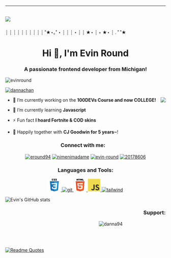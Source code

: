 
---
![](https://i.postimg.cc/DfPmPfnN/68747470733a2f2f63646e2e6472696262626c652e636f6d2f75736572732f323035363334352f73637265656e73686f7473.png)
---
┊         ┊       ┊   ┊    ┊        ┊
┊         ┊       ┊   ┊   ˚★⋆｡˚  ⋆
┊         ┊       ┊   ⋆
┊         ┊       ★⋆
┊ ◦
★⋆      ┊ .  ˚
           ˚★                                                                  

<h1 align="center">Hi 🌸, I'm Evin Round</h1>
<h3 align="center">A passionate frontend developer from Michigan!</h3>

<p align="left"> <img src="https://komarev.com/ghpvc/?username=evinround&label=Profile%20views&color=0e75b6&style=flat" alt="evinround" /> </p>

<p align="left"> <a href="https://github.com/ryo-ma/github-profile-trophy"><img src="https://github-profile-trophy.vercel.app/?username=dannachan" alt="dannachan" /></a> </p>

<img align="right" height="150" src="https://i.ibb.co/kgRdy2Y/download20240100132831.png"/>

- 🔭 I’m currently working on the **100DEVs Course and now COLLEGE!**

- 🌱 I’m currently learning **Javascript**

- ⚡ Fun fact **I hoard Fortnite & COD skins**

- 💜 Happily together with **CJ Goodwin for 5 years**~!

<h3 align="center">Connect with me:</h3>
<p align="center">
<a href="https://codepen.io/eround94" target="blank"><img align="center" src="https://raw.githubusercontent.com/rahuldkjain/github-profile-readme-generator/master/src/images/icons/Social/codepen.svg" alt="eround94" height="30" width="40" /></a>
<a href="https://twitter.com/nimenimadame" target="blank"><img align="center" src="https://raw.githubusercontent.com/rahuldkjain/github-profile-readme-generator/master/src/images/icons/Social/twitter.svg" alt="nimenimadame" height="30" width="40" /></a>
<a href="https://linkedin.com/in/evin-round" target="blank"><img align="center" src="https://raw.githubusercontent.com/rahuldkjain/github-profile-readme-generator/master/src/images/icons/Social/linked-in-alt.svg" alt="evin-round" height="30" width="40" /></a>
<a href="https://stackoverflow.com/users/20178606" target="blank"><img align="center" src="https://raw.githubusercontent.com/rahuldkjain/github-profile-readme-generator/master/src/images/icons/Social/stack-overflow.svg" alt="20178606" height="30" width="40" /></a>
</p>

<h3 align="center">Languages and Tools:</h3>
<p align="center"> <a href="https://www.w3schools.com/css/" target="_blank" rel="noreferrer"> <img src="https://raw.githubusercontent.com/devicons/devicon/master/icons/css3/css3-original-wordmark.svg" alt="css3" width="40" height="40"/> </a> <a href="https://git-scm.com/" target="_blank" rel="noreferrer"> <img src="https://www.vectorlogo.zone/logos/git-scm/git-scm-icon.svg" alt="git" width="40" height="40"/> </a> <a href="https://www.w3.org/html/" target="_blank" rel="noreferrer"> <img src="https://raw.githubusercontent.com/devicons/devicon/master/icons/html5/html5-original-wordmark.svg" alt="html5" width="40" height="40"/> </a> <a href="https://developer.mozilla.org/en-US/docs/Web/JavaScript" target="_blank" rel="noreferrer"> <img src="https://raw.githubusercontent.com/devicons/devicon/master/icons/javascript/javascript-original.svg" alt="javascript" width="40" height="40"/> </a> <a href="https://tailwindcss.com/" target="_blank" rel="noreferrer"> <img src="https://www.vectorlogo.zone/logos/tailwindcss/tailwindcss-icon.svg" alt="tailwind" width="40" height="40"/> </a> </p>

![Evin's GitHub stats](https://github-readme-stats.vercel.app/api?username=evinround&show_icons=true&theme=tokyonight&hide_rank=true)
<h3 align="right">Support:</h3>
<p><a href="https://ko-fi.com/danna94"> <img align="right" src="https://cdn.ko-fi.com/cdn/kofi3.png?v=3" height="50" width="210" alt="danna94" /></a></p>
<br><br>
<br>
<br>

[![Readme Quotes](https://quotes-github-readme.vercel.app/api?type=horizontal&theme=catppuccin)](https://github.com/piyushsuthar/github-readme-quotes)








